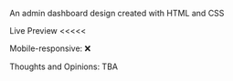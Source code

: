 An admin dashboard design created with HTML and CSS

Live Preview <<<<<

Mobile-responsive: ❌

Thoughts and Opinions: TBA